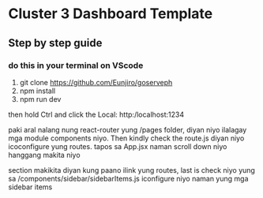 # Cluster 3 Dashboard Template

## Step by step guide
### do this in your terminal on VScode
1. git clone https://github.com/Eunjiro/goserveph
2. npm install
3. npm run dev
   
then hold Ctrl and click the Local: http:/localhost:1234

paki aral nalang nung react-router
yung /pages folder, diyan niyo ilalagay mga module components niyo.
Then kindly check the route.js diyan niyo icoconfigure yung routes.
tapos sa App.jsx naman scroll down niyo hanggang makita niyo <main> section
makikita diyan kung paano ilink yung routes, last is check niyo yung sa /components/sidebar/sidebarItems.js
iconfigure niyo naman yung mga sidebar items


